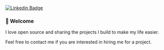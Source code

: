 [![Linkedin Badge](https://img.shields.io/badge/oscartbeaumont-blue?style=social&logo=Linkedin)](https://www.linkedin.com/in/oscartbeaumont)

### 👋 Welcome

I love open source and sharing the projects I build to make my life easier.

Feel free to contact me if you are interested in hiring me for a project.
